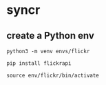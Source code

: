 # syncr

## create a Python env

`python3 -m venv envs/flickr`

`pip install flickrapi`

`source env/flickr/bin/activate`


